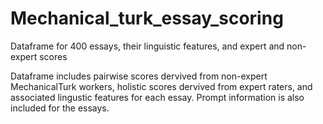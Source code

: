 # Mechanical_turk_essay_scoring
Dataframe for 400 essays, their linguistic features, and expert and non-expert scores

Dataframe includes pairwise scores dervived from non-expert MechanicalTurk workers, holistic scores dervived from expert raters, and associated lingustic features for each essay. Prompt information is also included for the essays.
